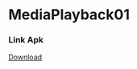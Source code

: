 # MediaPlayback01
### Link Apk
[Download](https://drive.google.com/file/d/0B6FrmOuyjL1-WFg3V1did1dHTmM/view?usp=sharing)
